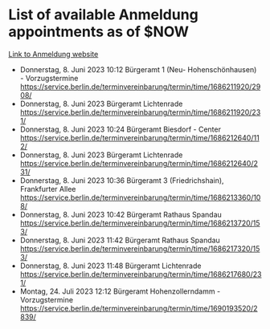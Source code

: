 # List of available Anmeldung appointments as of $NOW
[Link to Anmeldung website](https://service.berlin.de/terminvereinbarung/termin/tag.php?termin=1&anliegen[]=120686&dienstleisterlist=122210,122217,327316,122219,327312,122227,327314,122231,327346,122243,327348,122254,122252,329742,122260,329745,122262,329748,122271,327278,122273,327274,122277,327276,330436,122280,327294,122282,327290,122284,327292,122291,327270,122285,327266,122286,327264,122296,327268,150230,329760,122297,327286,122294,327284,122312,329763,122314,329775,122304,327330,122311,327334,122309,327332,317869,122281,327352,122279,329772,122283,122276,327324,122274,327326,122267,329766,122246,327318,122251,327320,122257,327322,122208,327298,122226,327300&herkunft=http%3A%2F%2Fservice.berlin.de%2Fdienstleistung%2F120686%2F)
- Donnerstag, 8. Juni 2023 10:12 Bürgeramt 1 (Neu- Hohenschönhausen) - Vorzugstermine https://service.berlin.de/terminvereinbarung/termin/time/1686211920/2908/
- Donnerstag, 8. Juni 2023  Bürgeramt Lichtenrade https://service.berlin.de/terminvereinbarung/termin/time/1686211920/231/
- Donnerstag, 8. Juni 2023 10:24 Bürgeramt Biesdorf - Center https://service.berlin.de/terminvereinbarung/termin/time/1686212640/112/
- Donnerstag, 8. Juni 2023  Bürgeramt Lichtenrade https://service.berlin.de/terminvereinbarung/termin/time/1686212640/231/
- Donnerstag, 8. Juni 2023 10:36 Bürgeramt 3 (Friedrichshain), Frankfurter Allee https://service.berlin.de/terminvereinbarung/termin/time/1686213360/108/
- Donnerstag, 8. Juni 2023 10:42 Bürgeramt Rathaus Spandau https://service.berlin.de/terminvereinbarung/termin/time/1686213720/153/
- Donnerstag, 8. Juni 2023 11:42 Bürgeramt Rathaus Spandau https://service.berlin.de/terminvereinbarung/termin/time/1686217320/153/
- Donnerstag, 8. Juni 2023 11:48 Bürgeramt Lichtenrade https://service.berlin.de/terminvereinbarung/termin/time/1686217680/231/
- Montag, 24. Juli 2023 12:12 Bürgeramt Hohenzollerndamm - Vorzugstermine https://service.berlin.de/terminvereinbarung/termin/time/1690193520/2839/
